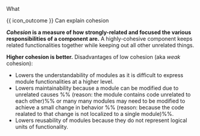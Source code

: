 <span id="title">What</span>

<span id="prereqs"></span>

<span id="outcomes">{{ icon_outcome }} Can explain cohesion</span>

<div id="body">

**_Cohesion_ is a measure of how strongly-related and focused the various responsibilities of a component are.** A highly-cohesive component keeps related functionalities together while keeping out all other unrelated things.

**Higher cohesion is better.** Disadvantages of low cohesion (aka _weak_ cohesion):
* Lowers the understandability of modules as it is difficult to express module functionalities at a higher level.
* Lowers maintainability because a module can be modified due to unrelated causes %%&nbsp;(reason: the module contains code unrelated to each other)%% or many many modules may need to be modified to achieve a small change in behavior %%&nbsp;(reason: because the code realated to that change is not localized to a single module)%%.
* Lowers reusability of modules because they do not represent logical units of functionality.

</div>

<div id="extras">
</div>